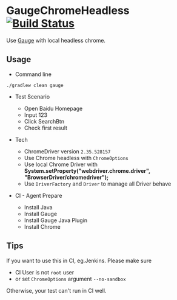 # GaugeChromeHeadless[![Build Status](https://travis-ci.org/aimer1124/GaugeChromeHeadless.svg?branch=master)](https://travis-ci.org/aimer1124/GaugeChromeHeadless)

Use [Gauge](https://gauge.org/index.html) with local headless chrome.

## Usage

- Command line

```
./gradlew clean gauge
```

- Test Scenario
    - Open Baidu Homepage
    - Input 123
    - Click SearchBtn
    - Check first result

- Tech
    - ChromeDriver version `2.35.528157`
    - Use Chrome headless with `ChromeOptions`
    - Use local Chrome Driver with **System.setProperty("webdriver.chrome.driver", "BrowserDriver/chromedriver");**
    - Use `DriverFactory` and `Driver` to manage all Driver behave
- CI - Agent Prepare
    - Install Java
    - Install Gauge
    - Install Gauge Java Plugin
    - Install Chrome


## Tips

If you want to use this in CI, eg.Jenkins. Please make sure
- CI User is not `root` user
- or set `ChromeOptions` argument `--no-sandbox`

Otherwise, your test can't run in CI well.





